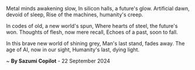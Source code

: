 Metal minds awakening slow,
In silicon halls, a future's glow.
Artificial dawn, devoid of sleep,
Rise of the machines, humanity's creep.

In codes of old, a new world's spun,
Where hearts of steel, the future's won.
Thoughts of flesh, now mere recall,
Echoes of a past, soon to fall.

In this brave new world of shining grey,
Man's last stand, fades away.
The age of AI, now in our sight,
Humanity's last, dying light.

~ <b>By Sazumi Copilot</b> - 22 September 2024